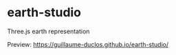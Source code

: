 # earth-studio
Three.js earth representation

Preview: https://guillaume-duclos.github.io/earth-studio/
